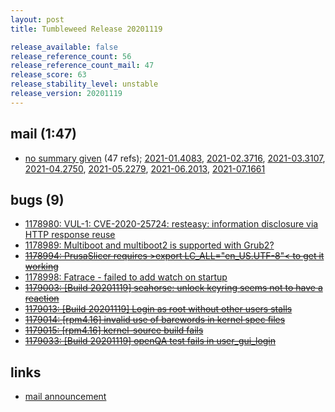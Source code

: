 ```yaml
---
layout: post
title: Tumbleweed Release 20201119

release_available: false
release_reference_count: 56
release_reference_count_mail: 47
release_score: 63
release_stability_level: unstable
release_version: 20201119
---
```


## mail (1:47)

- [no summary given](https://lists.opensuse.org/archives/list/factory@lists.opensuse.org/thread/XANDUIL2YKCR4QTSYAB7HVSXZVQMMJ3S) (47 refs); [2021-01.4083](https://lists.opensuse.org/archives/list/factory@lists.opensuse.org/thread/JDWN52O6YK5QKQTUEAJKGKRPNSN44DJZ), [2021-02.3716](https://lists.opensuse.org/archives/list/factory@lists.opensuse.org/thread/JDWN52O6YK5QKQTUEAJKGKRPNSN44DJZ), [2021-03.3107](https://lists.opensuse.org/archives/list/factory@lists.opensuse.org/thread/JDWN52O6YK5QKQTUEAJKGKRPNSN44DJZ), [2021-04.2750](https://lists.opensuse.org/archives/list/factory@lists.opensuse.org/thread/JDWN52O6YK5QKQTUEAJKGKRPNSN44DJZ), [2021-05.2279](https://lists.opensuse.org/archives/list/factory@lists.opensuse.org/thread/JDWN52O6YK5QKQTUEAJKGKRPNSN44DJZ), [2021-06.2013](https://lists.opensuse.org/archives/list/factory@lists.opensuse.org/thread/JDWN52O6YK5QKQTUEAJKGKRPNSN44DJZ), [2021-07.1661](https://lists.opensuse.org/archives/list/factory@lists.opensuse.org/thread/JDWN52O6YK5QKQTUEAJKGKRPNSN44DJZ)

## bugs (9)

<!--more-->

- [1178980: VUL-1: CVE-2020-25724: resteasy: information disclosure via HTTP response reuse](https://bugzilla.opensuse.org/show_bug.cgi?id=1178980)
- [1178989: Multiboot and multiboot2 is supported with Grub2?](https://bugzilla.opensuse.org/show_bug.cgi?id=1178989)
- ~~[1178994: PrusaSlicer requires  >export LC_ALL="en_US.UTF-8"< to get it working](https://bugzilla.opensuse.org/show_bug.cgi?id=1178994)~~
- [1178998: Fatrace - failed to add watch on startup](https://bugzilla.opensuse.org/show_bug.cgi?id=1178998)
- ~~[1179003: \[Build 20201119\] seahorse: unlock keyring seems not to have a reaction](https://bugzilla.opensuse.org/show_bug.cgi?id=1179003)~~
- ~~[1179013: \[Build 20201119\] Login as root without other users stalls](https://bugzilla.opensuse.org/show_bug.cgi?id=1179013)~~
- ~~[1179014: \[rpm4.16\] invalid use of barewords in kernel spec files](https://bugzilla.opensuse.org/show_bug.cgi?id=1179014)~~
- ~~[1179015: \[rpm4.16\] kernel-source build fails](https://bugzilla.opensuse.org/show_bug.cgi?id=1179015)~~
- ~~[1179033: \[Build 20201119\] openQA test fails in user_gui_login](https://bugzilla.opensuse.org/show_bug.cgi?id=1179033)~~



## links

- [mail announcement](https://lists.opensuse.org/archives/list/factory@lists.opensuse.org/thread/JDWN52O6YK5QKQTUEAJKGKRPNSN44DJZ)
